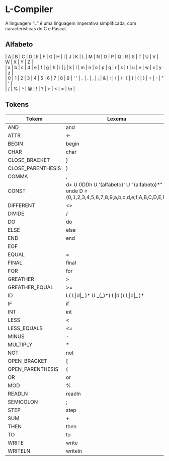 # L-Compiler
A linguagem “L” é uma linguagem imperativa simplificada, com características do C e Pascal.

## Alfabeto
| A | B | C | D | E | F | G | H | I | J | K | L | M | N | O | P | Q | R | S | T | U | V | W | X | Y | Z |<br/>
| a | b | c | d | e | f | g | h | i | j | k | l | m | n | o | p | q | r | s | t | u | v | w | x | y | z |<br/>
| 0 | 1 | 2 | 3 | 4 | 5 | 6 | 7 | 8 | 9 | ' ' | _ | . | , | ; | & | : | ( | \) | [ | \] | \{ | \} | + | - | " | ' |<br/>
| / | % | ^ | @ | ! | ? | > | < | = | \n |<br/>

## Tokens
| Tokem | Lexema |
| --- | --- |
| AND | and |
| ATTR | <- |
| BEGIN | begin |
| CHAR | char |
| CLOSE_BRACKET | ] |
| CLOSE_PARENTHESIS | ) |
| COMMA | , |
| CONST | d+ U 0DDh U '(alfabeto)' U "(alfabeto)\*\" <br/>onde D = (0,1,2,3,4,5,6,7,8,9,a,b,c,d,e,f,A,B,C,D,E,F)
| DIFFERENT | <> |
| DIVIDE | / |
| DO | do |
| ELSE | else |
| END | end |
| EOF |  |
| EQUAL | = |
| FINAL | final |
| FOR | for |
| GREATHER | > |
| GREATHER_EQUAL | >= |
| ID | L( L\|d\|\_ )\* U \_(\_)\*( L\|d )( L\|d\|\_ )* |
| IF | if |
| INT | int |
| LESS | < |
| LESS_EQUALS | <= |
| MINUS | - |
| MULTIPLY | \* |
| NOT | not |
| OPEN_BRACKET | [ |
| OPEN_PARENTHESIS | ( |
| OR | or |
| MOD | % |
| READLN | readln |
| SEMICOLON | ; |
| STEP | step |
| SUM | + |
| THEN | then |
| TO | to |
| WRITE | write |
| WRITELN | writeln |